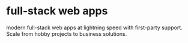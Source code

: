 # full-stack web apps 
modern full-stack web apps at lightning speed with first-party support. 
Scale from hobby projects to business solutions.
